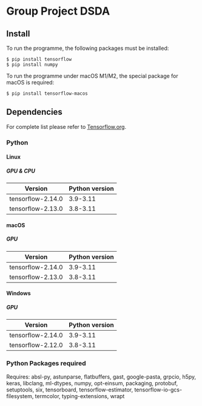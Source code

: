 # Group Project DSDA 

## Install 

To run the programme, the following packages must be installed:

```
$ pip install tensorflow
$ pip install numpy 
```

To run the programme under macOS M1/M2, the special package for macOS is required:

```
$ pip install tensorflow-macos 
```


## Dependencies 

For complete list please refer to [Tensorflow.org](https://www.tensorflow.org/install/source).

### Python 

#### Linux

##### GPU & CPU 

| Version          | Python version | 
| ---------------- | --------------- | 
| tensorflow-2.14.0| 3.9-3.11      | 
| tensorflow-2.13.0| 3.8-3.11      | 

#### macOS 

##### GPU

| Version          | Python version | 
| ---------------- | --------------- |
| tensorflow-2.14.0| 3.9-3.11      |
| tensorflow-2.13.0| 3.8-3.11      |

#### Windows

##### GPU 

| Version          | Python version | 
| ---------------- | --------------- |
| tensorflow-2.14.0| 3.9-3.11      |
| tensorflow-2.12.0| 3.8-3.11      |

### Python Packages required 

Requires: absl-py, astunparse, flatbuffers, gast, google-pasta, grpcio, h5py, keras, libclang, ml-dtypes, numpy, opt-einsum, packaging, protobuf, setuptools, six, tensorboard, tensorflow-estimator, tensorflow-io-gcs-filesystem, termcolor, typing-extensions, wrapt









